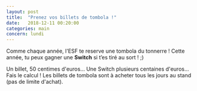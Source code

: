 ```yaml
---
layout: post
title:  "Prenez vos billets de tombola !"
date:   2018-12-11 00:20:00
categories: main
concern: lundi
---
```


Comme chaque année, l'ESF te reserve une tombola du tonnerre !
Cette année, tu peux gagner une **Switch** si t’es tiré au sort ! ;)

Un billet, 50 centimes d'euros... Une Switch plusieurs centaines d'euros... Fais le calcul !
Les billets de tombola sont à acheter tous les jours au stand (pas de limite d'achat).
